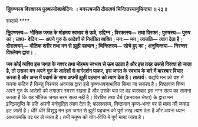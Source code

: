 **निॢवण्णस्य विरक्तस्य पुरुषस्योक्तवेदिन: ।** **मनस्त्यजति दौरात्श्यं चिन्तितस्यानुचिन्तया ॥ २३॥** 

शब्दार्थ **** 

**निॢवण्णस्य—** **भौतिक जगत के मोहमय स्वभाव से ऊबे, उद्विग्न** **; विरक्तस्य—** **तथा विरक्त** **; पुरुषस्य—** **पुरुष का** **; उक्त-** **वेदिन:—** **अपने गुरु के आदेशों से नियंत्रित व्यक्ति** **; मन:—** **मन** **; त्यजति—** **त्याग देता है** **; दौरात्श्यम्—** **भौतिक शरीर तथा मन से** **झूठी पहचान** **; चिन्तितस्य—** **सोचे हुए का** **; अनुचिन्तया—** **निरन्तर विश्लेषण द्वारा।** **.** 

**जब कोई व्यक्ति इस जगत के नश्वर तथा मोहमय स्वभाव से ऊब उठता है और इस तरह** **उससे विरक्त हो जाता है, तो उसका मन अपने गुरु के आदेशों से मार्गदर्शन पाकर, इस जगत के** **स्वभाव के बारे में बारश्बार विचार करता है और अन्त में पदार्थ के साथ अपनी झूठी पहचान** **को त्याग देता है।** **तात्पर्य :** यद्यपि मन को वश में करना कठिन है किन्तु निरन्तर अवयास द्वारा इसे कृष्णभावनाभावित किया जा सकता है। निष्ठावान शिष्य अपने गुरु के आदेशों को लगातार स्मरण रखता है और उसके बल पर वह बारश्बार इस नग्न सत्य का सामना करता है कि यह भौतिक जगत चरम सत्य नहीं है। विरक्ति तथा धैर्य (अनवरत चेष्टा) के द्वारा मन इन्द्रियतृप्ति के प्रति अपनी मनोवृति्त त्याग देता है; फलस्वरूप, निष्ठावान् कृष्ण-भक्त पर से माया की जकड़ हट जाती है। धीरे धीरे विशुद्ध मन इस जगत से झूठी पहचान को पूरी तरह त्याग देता है और अपना ध्यान आध्यात्मकि पद पर ले जाता है। तभी मनुष्य को योग-विधि में पूर्ण माना जाता है।  